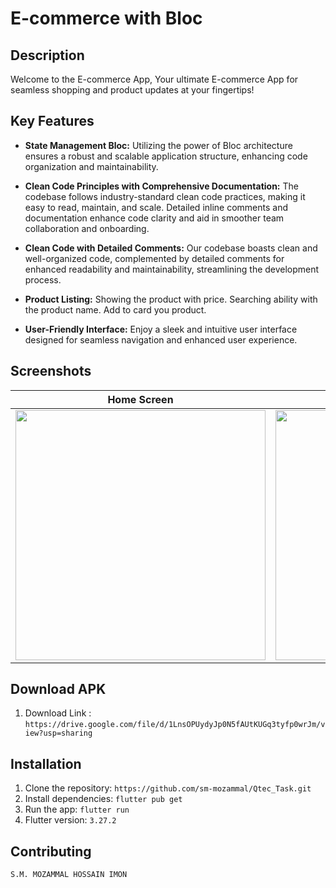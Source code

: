# E-commerce with Bloc

## Description
Welcome to the E-commerce App, Your ultimate E-commerce App for seamless shopping and product updates at your fingertips!

## Key Features
- **State Management Bloc:** Utilizing the power of Bloc architecture ensures a robust and scalable application structure, enhancing code organization and maintainability.

- **Clean Code Principles with Comprehensive Documentation:** The codebase follows industry-standard clean code practices, making it easy to read, maintain, and scale. Detailed inline comments and documentation enhance code clarity and aid in smoother team collaboration and onboarding.

- **Clean Code with Detailed Comments:** Our codebase boasts clean and well-organized code, complemented by detailed comments for enhanced readability and maintainability, streamlining the development process.

- **Product Listing:** Showing the product with price. Searching ability with the product name. Add to card you product.

- **User-Friendly Interface:**  Enjoy a sleek and intuitive user interface designed for seamless navigation and enhanced user experience.



## Screenshots

|                                 Home Screen               |         Filtter BottomSheet                                  |                   Search Screen                                  |                                |
|:--------------------------------------------------------------:|:--------------------------------------------------------------:|:--------------------------------------------------------------:|:--------------------------------------------------------------:|
| <img src="screenshot/1.jpg" height="400" width="auto"> | <img src="screenshot/2.jpg" height="400" width="auto"> | <img src="screenshot/3.jpg" height="400" width="auto"> |

## Download APK
1. Download Link : `https://drive.google.com/file/d/1LnsOPUydyJp0N5fAUtKUGq3tyfp0wrJm/view?usp=sharing`

## Installation
1. Clone the repository: `https://github.com/sm-mozammal/Qtec_Task.git`
2. Install dependencies: `flutter pub get`
3. Run the app: `flutter run`
4. Flutter version: `3.27.2`

## Contributing
`S.M. MOZAMMAL HOSSAIN IMON`
